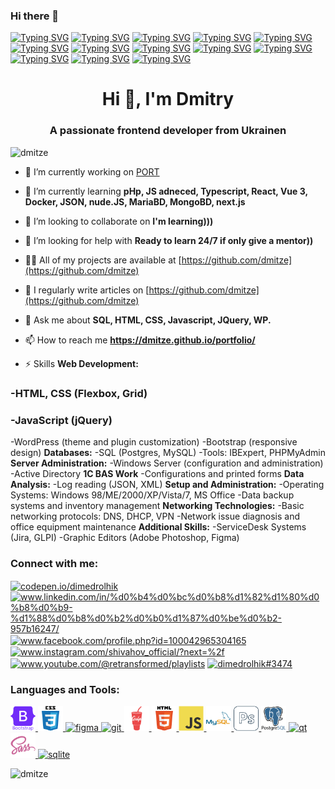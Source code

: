 ### Hi there 👋
[![Typing SVG](https://readme-typing-svg.demolab.com?font=Fira+Code&pause=1000&width=435&lines=Technical+Skills)](https://git.io/typing-svg)
[![Typing SVG](https://readme-typing-svg.demolab.com?font=Fira+Code&pause=1000&color=F70001&width=435&lines=Web+Development)](https://git.io/typing-svg)
[![Typing SVG](https://readme-typing-svg.demolab.com?font=Fira+Code&pause=1000&width=435&lines=HTML%2FCSS%3A)](https://git.io/typing-svg)
[![Typing SVG](https://readme-typing-svg.demolab.com?font=Fira+Code&pause=1000&width=435&lines=JavaScript%3A)](https://git.io/typing-svg)
[![Typing SVG](https://readme-typing-svg.demolab.com?font=Fira+Code&pause=1000&width=435&lines=WordPress%3A)](https://git.io/typing-svg)
[![Typing SVG](https://readme-typing-svg.demolab.com?font=Fira+Code&pause=1000&width=435&lines=Bootstrap%3A+)](https://git.io/typing-svg)
[![Typing SVG](https://readme-typing-svg.demolab.com?font=Fira+Code&pause=1000&color=F70001&width=435&lines=Databases)](https://git.io/typing-svg)
[![Typing SVG](https://readme-typing-svg.demolab.com?font=Fira+Code&pause=1000&color=0720F7&width=435&lines=Web+Development)](https://git.io/typing-svg)
[![Typing SVG](https://readme-typing-svg.demolab.com?font=Fira+Code&pause=1000&color=0720F7&width=435&lines=Server+Administration)](https://git.io/typing-svg)
[![Typing SVG](https://readme-typing-svg.demolab.com?font=Fira+Code&pause=1000&color=0720F7&width=435&lines=Data+Analysis)](https://git.io/typing-svg)
[![Typing SVG](https://readme-typing-svg.demolab.com?font=Fira+Code&pause=1000&color=0720F7&width=435&lines=System+Administration)](https://git.io/typing-svg)
[![Typing SVG](https://readme-typing-svg.demolab.com?font=Fira+Code&pause=1000&color=0720F7&width=435&lines=Networking)](https://git.io/typing-svg)
[![Typing SVG](https://readme-typing-svg.demolab.com?font=Fira+Code&pause=1000&color=0720F7&width=435&lines=Additional+Skills)](https://git.io/typing-svg)

<h1 align="center">Hi 👋, I'm Dmitry</h1>
<h3 align="center">A passionate frontend developer from Ukrainen</h3>

<p align="left"> <img src="https://komarev.com/ghpvc/?username=dmitze&label=Profile%20views&color=0e75b6&style=flat" alt="dmitze" /> </p>

- 🔭 I’m currently working on [PORT](https://dmitze.github.io/portfolio/)

- 🌱 I’m currently learning **pHp, JS adneced, Typescript, React, Vue 3, Docker, JSON, nude.JS, MariaBD, MongoBD, next.js**

- 👯 I’m looking to collaborate on **I'm learning)))**

- 🤝 I’m looking for help with **Ready to learn 24/7 if only give a mentor))**

- 👨‍💻 All of my projects are available at [https://github.com/dmitze](https://github.com/dmitze)

- 📝 I regularly write articles on [https://github.com/dmitze](https://github.com/dmitze)

- 💬 Ask me about **SQL, HTML, CSS, Javascript, JQuery, WP.**

- 📫 How to reach me **https://dmitze.github.io/portfolio/**

- ⚡ Skills **Web Development:**
### -HTML, CSS (Flexbox, Grid)
### -JavaScript (jQuery)
-WordPress (theme and plugin customization)
-Bootstrap (responsive design)
**Databases:**
-SQL (Postgres, MySQL)
-Tools: IBExpert, PHPMyAdmin
**Server Administration:**
-Windows Server (configuration and administration)
-Active Directory
**1C BAS Work**
-Configurations and printed forms
**Data Analysis:**
-Log reading (JSON, XML)
**Setup and Administration:**
-Operating Systems: Windows 98/ME/2000/XP/Vista/7, MS Office
-Data backup systems and inventory management
**Networking Technologies:**
-Basic networking protocols: DNS, DHCP, VPN
-Network issue diagnosis and office equipment maintenance
**Additional Skills:**
-ServiceDesk Systems (Jira, GLPI)
-Graphic Editors (Adobe Photoshop, Figma)
<h3 align="left">Connect with me:</h3>
<p align="left">
<a href="https://codepen.io/codepen.io/dimedrolhik" target="blank"><img align="center" src="https://raw.githubusercontent.com/rahuldkjain/github-profile-readme-generator/master/src/images/icons/Social/codepen.svg" alt="codepen.io/dimedrolhik" height="30" width="40" /></a>
<a href="https://linkedin.com/in/www.linkedin.com/in/%d0%b4%d0%bc%d0%b8%d1%82%d1%80%d0%b8%d0%b9-%d1%88%d0%b8%d0%b2%d0%b0%d1%87%d0%be%d0%b2-957b16247/" target="blank"><img align="center" src="https://raw.githubusercontent.com/rahuldkjain/github-profile-readme-generator/master/src/images/icons/Social/linked-in-alt.svg" alt="www.linkedin.com/in/%d0%b4%d0%bc%d0%b8%d1%82%d1%80%d0%b8%d0%b9-%d1%88%d0%b8%d0%b2%d0%b0%d1%87%d0%be%d0%b2-957b16247/" height="30" width="40" /></a>
<a href="https://fb.com/www.facebook.com/profile.php?id=100042965304165" target="blank"><img align="center" src="https://raw.githubusercontent.com/rahuldkjain/github-profile-readme-generator/master/src/images/icons/Social/facebook.svg" alt="www.facebook.com/profile.php?id=100042965304165" height="30" width="40" /></a>
<a href="https://instagram.com/www.instagram.com/shivahov_official/?next=%2f" target="blank"><img align="center" src="https://raw.githubusercontent.com/rahuldkjain/github-profile-readme-generator/master/src/images/icons/Social/instagram.svg" alt="www.instagram.com/shivahov_official/?next=%2f" height="30" width="40" /></a>
<a href="https://www.youtube.com/c/www.youtube.com/@retransformed/playlists" target="blank"><img align="center" src="https://raw.githubusercontent.com/rahuldkjain/github-profile-readme-generator/master/src/images/icons/Social/youtube.svg" alt="www.youtube.com/@retransformed/playlists" height="30" width="40" /></a>
<a href="https://discord.gg/dimedrolhik#3474" target="blank"><img align="center" src="https://raw.githubusercontent.com/rahuldkjain/github-profile-readme-generator/master/src/images/icons/Social/discord.svg" alt="dimedrolhik#3474" height="30" width="40" /></a>
</p>

<h3 align="left">Languages and Tools:</h3>
<p align="left"> <a href="https://getbootstrap.com" target="_blank" rel="noreferrer"> <img src="https://raw.githubusercontent.com/devicons/devicon/master/icons/bootstrap/bootstrap-plain-wordmark.svg" alt="bootstrap" width="40" height="40"/> </a> <a href="https://www.w3schools.com/css/" target="_blank" rel="noreferrer"> <img src="https://raw.githubusercontent.com/devicons/devicon/master/icons/css3/css3-original-wordmark.svg" alt="css3" width="40" height="40"/> </a> <a href="https://www.figma.com/" target="_blank" rel="noreferrer"> <img src="https://www.vectorlogo.zone/logos/figma/figma-icon.svg" alt="figma" width="40" height="40"/> </a> <a href="https://git-scm.com/" target="_blank" rel="noreferrer"> <img src="https://www.vectorlogo.zone/logos/git-scm/git-scm-icon.svg" alt="git" width="40" height="40"/> </a> <a href="https://gulpjs.com" target="_blank" rel="noreferrer"> <img src="https://raw.githubusercontent.com/devicons/devicon/master/icons/gulp/gulp-plain.svg" alt="gulp" width="40" height="40"/> </a> <a href="https://www.w3.org/html/" target="_blank" rel="noreferrer"> <img src="https://raw.githubusercontent.com/devicons/devicon/master/icons/html5/html5-original-wordmark.svg" alt="html5" width="40" height="40"/> </a> <a href="https://developer.mozilla.org/en-US/docs/Web/JavaScript" target="_blank" rel="noreferrer"> <img src="https://raw.githubusercontent.com/devicons/devicon/master/icons/javascript/javascript-original.svg" alt="javascript" width="40" height="40"/> </a> <a href="https://www.mysql.com/" target="_blank" rel="noreferrer"> <img src="https://raw.githubusercontent.com/devicons/devicon/master/icons/mysql/mysql-original-wordmark.svg" alt="mysql" width="40" height="40"/> </a> <a href="https://www.photoshop.com/en" target="_blank" rel="noreferrer"> <img src="https://raw.githubusercontent.com/devicons/devicon/master/icons/photoshop/photoshop-line.svg" alt="photoshop" width="40" height="40"/> </a> <a href="https://www.postgresql.org" target="_blank" rel="noreferrer"> <img src="https://raw.githubusercontent.com/devicons/devicon/master/icons/postgresql/postgresql-original-wordmark.svg" alt="postgresql" width="40" height="40"/> </a> <a href="https://www.qt.io/" target="_blank" rel="noreferrer"> <img src="https://upload.wikimedia.org/wikipedia/commons/0/0b/Qt_logo_2016.svg" alt="qt" width="40" height="40"/> </a> <a href="https://sass-lang.com" target="_blank" rel="noreferrer"> <img src="https://raw.githubusercontent.com/devicons/devicon/master/icons/sass/sass-original.svg" alt="sass" width="40" height="40"/> </a> <a href="https://www.sqlite.org/" target="_blank" rel="noreferrer"> <img src="https://www.vectorlogo.zone/logos/sqlite/sqlite-icon.svg" alt="sqlite" width="40" height="40"/> </a> </p>

<p><img align="left" src="https://github-readme-stats.vercel.app/api/top-langs?username=dmitze&show_icons=true&locale=en&layout=compact" alt="dmitze" /></p>



